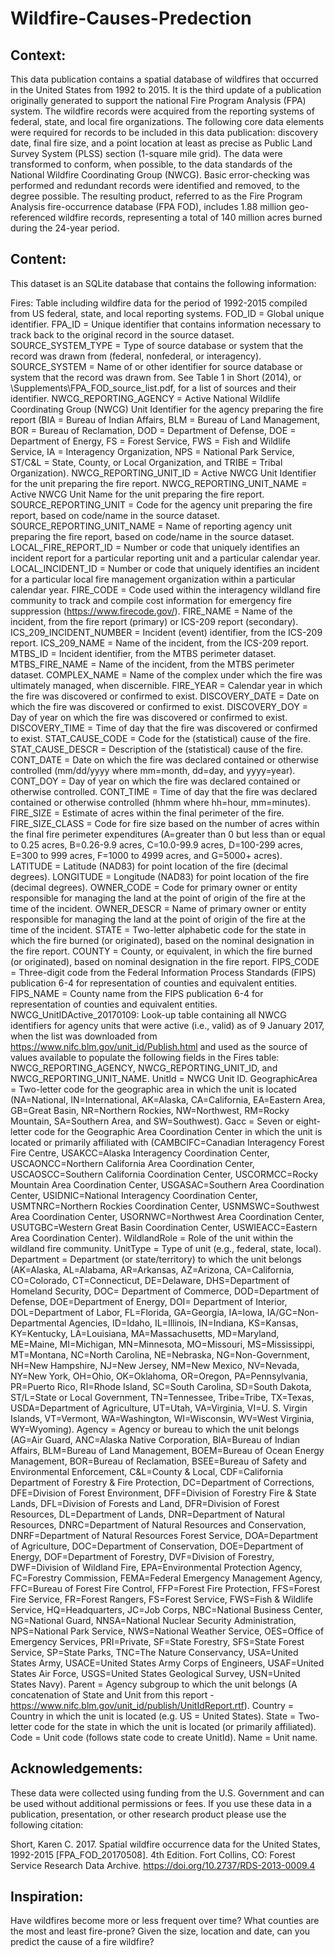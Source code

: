 # Wildfire-Causes-Predection


## Context:

This data publication contains a spatial database of wildfires that occurred in the United States from 1992 to 2015. It is the third update of a publication originally generated to support the national Fire Program Analysis (FPA) system. The wildfire records were acquired from the reporting systems of federal, state, and local fire organizations. The following core data elements were required for records to be included in this data publication: discovery date, final fire size, and a point location at least as precise as Public Land Survey System (PLSS) section (1-square mile grid). The data were transformed to conform, when possible, to the data standards of the National Wildfire Coordinating Group (NWCG). Basic error-checking was performed and redundant records were identified and removed, to the degree possible. The resulting product, referred to as the Fire Program Analysis fire-occurrence database (FPA FOD), includes 1.88 million geo-referenced wildfire records, representing a total of 140 million acres burned during the 24-year period.

## Content:

This dataset is an SQLite database that contains the following information:

Fires: Table including wildfire data for the period of 1992-2015 compiled from US federal, state, and local reporting systems.
FOD_ID = Global unique identifier.
FPA_ID = Unique identifier that contains information necessary to track back to the original record in the source dataset.
SOURCE_SYSTEM_TYPE = Type of source database or system that the record was drawn from (federal, nonfederal, or interagency).
SOURCE_SYSTEM = Name of or other identifier for source database or system that the record was drawn from. See Table 1 in Short (2014), or \Supplements\FPA_FOD_source_list.pdf, for a list of sources and their identifier.
NWCG_REPORTING_AGENCY = Active National Wildlife Coordinating Group (NWCG) Unit Identifier for the agency preparing the fire report (BIA = Bureau of Indian Affairs, BLM = Bureau of Land Management, BOR = Bureau of Reclamation, DOD = Department of Defense, DOE = Department of Energy, FS = Forest Service, FWS = Fish and Wildlife Service, IA = Interagency Organization, NPS = National Park Service, ST/C&L = State, County, or Local Organization, and TRIBE = Tribal Organization).
NWCG_REPORTING_UNIT_ID = Active NWCG Unit Identifier for the unit preparing the fire report.
NWCG_REPORTING_UNIT_NAME = Active NWCG Unit Name for the unit preparing the fire report.
SOURCE_REPORTING_UNIT = Code for the agency unit preparing the fire report, based on code/name in the source dataset.
SOURCE_REPORTING_UNIT_NAME = Name of reporting agency unit preparing the fire report, based on code/name in the source dataset.
LOCAL_FIRE_REPORT_ID = Number or code that uniquely identifies an incident report for a particular reporting unit and a particular calendar year.
LOCAL_INCIDENT_ID = Number or code that uniquely identifies an incident for a particular local fire management organization within a particular calendar year.
FIRE_CODE = Code used within the interagency wildland fire community to track and compile cost information for emergency fire suppression (https://www.firecode.gov/).
FIRE_NAME = Name of the incident, from the fire report (primary) or ICS-209 report (secondary).
ICS_209_INCIDENT_NUMBER = Incident (event) identifier, from the ICS-209 report.
ICS_209_NAME = Name of the incident, from the ICS-209 report.
MTBS_ID = Incident identifier, from the MTBS perimeter dataset.
MTBS_FIRE_NAME = Name of the incident, from the MTBS perimeter dataset.
COMPLEX_NAME = Name of the complex under which the fire was ultimately managed, when discernible.
FIRE_YEAR = Calendar year in which the fire was discovered or confirmed to exist.
DISCOVERY_DATE = Date on which the fire was discovered or confirmed to exist.
DISCOVERY_DOY = Day of year on which the fire was discovered or confirmed to exist.
DISCOVERY_TIME = Time of day that the fire was discovered or confirmed to exist.
STAT_CAUSE_CODE = Code for the (statistical) cause of the fire.
STAT_CAUSE_DESCR = Description of the (statistical) cause of the fire.
CONT_DATE = Date on which the fire was declared contained or otherwise controlled (mm/dd/yyyy where mm=month, dd=day, and yyyy=year).
CONT_DOY = Day of year on which the fire was declared contained or otherwise controlled.
CONT_TIME = Time of day that the fire was declared contained or otherwise controlled (hhmm where hh=hour, mm=minutes).
FIRE_SIZE = Estimate of acres within the final perimeter of the fire.
FIRE_SIZE_CLASS = Code for fire size based on the number of acres within the final fire perimeter expenditures (A=greater than 0 but less than or equal to 0.25 acres, B=0.26-9.9 acres, C=10.0-99.9 acres, D=100-299 acres, E=300 to 999 acres, F=1000 to 4999 acres, and G=5000+ acres).
LATITUDE = Latitude (NAD83) for point location of the fire (decimal degrees).
LONGITUDE = Longitude (NAD83) for point location of the fire (decimal degrees).
OWNER_CODE = Code for primary owner or entity responsible for managing the land at the point of origin of the fire at the time of the incident.
OWNER_DESCR = Name of primary owner or entity responsible for managing the land at the point of origin of the fire at the time of the incident.
STATE = Two-letter alphabetic code for the state in which the fire burned (or originated), based on the nominal designation in the fire report.
COUNTY = County, or equivalent, in which the fire burned (or originated), based on nominal designation in the fire report.
FIPS_CODE = Three-digit code from the Federal Information Process Standards (FIPS) publication 6-4 for representation of counties and equivalent entities.
FIPS_NAME = County name from the FIPS publication 6-4 for representation of counties and equivalent entities.
NWCG_UnitIDActive_20170109: Look-up table containing all NWCG identifiers for agency units that were active (i.e., valid) as of 9 January 2017, when the list was downloaded from https://www.nifc.blm.gov/unit_id/Publish.html and used as the source of values available to populate the following fields in the Fires table: NWCG_REPORTING_AGENCY, NWCG_REPORTING_UNIT_ID, and NWCG_REPORTING_UNIT_NAME.
UnitId = NWCG Unit ID.
GeographicArea = Two-letter code for the geographic area in which the unit is located (NA=National, IN=International, AK=Alaska, CA=California, EA=Eastern Area, GB=Great Basin, NR=Northern Rockies, NW=Northwest, RM=Rocky Mountain, SA=Southern Area, and SW=Southwest).
Gacc = Seven or eight-letter code for the Geographic Area Coordination Center in which the unit is located or primarily affiliated with (CAMBCIFC=Canadian Interagency Forest Fire Centre, USAKCC=Alaska Interagency Coordination Center, USCAONCC=Northern California Area Coordination Center, USCAOSCC=Southern California Coordination Center, USCORMCC=Rocky Mountain Area Coordination Center, USGASAC=Southern Area Coordination Center, USIDNIC=National Interagency Coordination Center, USMTNRC=Northern Rockies Coordination Center, USNMSWC=Southwest Area Coordination Center, USORNWC=Northwest Area Coordination Center, USUTGBC=Western Great Basin Coordination Center, USWIEACC=Eastern Area Coordination Center).
WildlandRole = Role of the unit within the wildland fire community.
UnitType = Type of unit (e.g., federal, state, local).
Department = Department (or state/territory) to which the unit belongs (AK=Alaska, AL=Alabama, AR=Arkansas, AZ=Arizona, CA=California, CO=Colorado, CT=Connecticut, DE=Delaware, DHS=Department of Homeland Security, DOC= Department of Commerce, DOD=Department of Defense, DOE=Department of Energy, DOI= Department of Interior, DOL=Department of Labor, FL=Florida, GA=Georgia, IA=Iowa, IA/GC=Non-Departmental Agencies, ID=Idaho, IL=Illinois, IN=Indiana, KS=Kansas, KY=Kentucky, LA=Louisiana, MA=Massachusetts, MD=Maryland, ME=Maine, MI=Michigan, MN=Minnesota, MO=Missouri, MS=Mississippi, MT=Montana, NC=North Carolina, NE=Nebraska, NG=Non-Government, NH=New Hampshire, NJ=New Jersey, NM=New Mexico, NV=Nevada, NY=New York, OH=Ohio, OK=Oklahoma, OR=Oregon, PA=Pennsylvania, PR=Puerto Rico, RI=Rhode Island, SC=South Carolina, SD=South Dakota, ST/L=State or Local Government, TN=Tennessee, Tribe=Tribe, TX=Texas, USDA=Department of Agriculture, UT=Utah, VA=Virginia, VI=U. S. Virgin Islands, VT=Vermont, WA=Washington, WI=Wisconsin, WV=West Virginia, WY=Wyoming).
Agency = Agency or bureau to which the unit belongs (AG=Air Guard, ANC=Alaska Native Corporation, BIA=Bureau of Indian Affairs, BLM=Bureau of Land Management, BOEM=Bureau of Ocean Energy Management, BOR=Bureau of Reclamation, BSEE=Bureau of Safety and Environmental Enforcement, C&L=County & Local, CDF=California Department of Forestry & Fire Protection, DC=Department of Corrections, DFE=Division of Forest Environment, DFF=Division of Forestry Fire & State Lands, DFL=Division of Forests and Land, DFR=Division of Forest Resources, DL=Department of Lands, DNR=Department of Natural Resources, DNRC=Department of Natural Resources and Conservation, DNRF=Department of Natural Resources Forest Service, DOA=Department of Agriculture, DOC=Department of Conservation, DOE=Department of Energy, DOF=Department of Forestry, DVF=Division of Forestry, DWF=Division of Wildland Fire, EPA=Environmental Protection Agency, FC=Forestry Commission, FEMA=Federal Emergency Management Agency, FFC=Bureau of Forest Fire Control, FFP=Forest Fire Protection, FFS=Forest Fire Service, FR=Forest Rangers, FS=Forest Service, FWS=Fish & Wildlife Service, HQ=Headquarters, JC=Job Corps, NBC=National Business Center, NG=National Guard, NNSA=National Nuclear Security Administration, NPS=National Park Service, NWS=National Weather Service, OES=Office of Emergency Services, PRI=Private, SF=State Forestry, SFS=State Forest Service, SP=State Parks, TNC=The Nature Conservancy, USA=United States Army, USACE=United States Army Corps of Engineers, USAF=United States Air Force, USGS=United States Geological Survey, USN=United States Navy).
Parent = Agency subgroup to which the unit belongs (A concatenation of State and Unit from this report - https://www.nifc.blm.gov/unit_id/publish/UnitIdReport.rtf).
Country = Country in which the unit is located (e.g. US = United States).
State = Two-letter code for the state in which the unit is located (or primarily affiliated).
Code = Unit code (follows state code to create UnitId).
Name = Unit name.
## Acknowledgements:

These data were collected using funding from the U.S. Government and can be used without additional permissions or fees. If you use these data in a publication, presentation, or other research product please use the following citation:

Short, Karen C. 2017. Spatial wildfire occurrence data for the United States, 1992-2015 [FPA_FOD_20170508]. 4th Edition. Fort Collins, CO: Forest Service Research Data Archive. https://doi.org/10.2737/RDS-2013-0009.4

## Inspiration:

Have wildfires become more or less frequent over time?
What counties are the most and least fire-prone?
Given the size, location and date, can you predict the cause of a fire wildfire?
